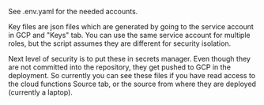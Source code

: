 See .env.yaml for the needed accounts.

Key files are json files which are generated by going to the
service account in GCP and "Keys" tab. You can use the same service
account for multiple roles, but the script assumes they are
different for security isolation.

Next level of security is to put these in secrets manager. Even though
they are not committed into the repository, they get pushed to GCP
in the deployment. So currently you can see these files if you have read access to the cloud functions Source tab, or the source from where they are deployed (currently a laptop).
